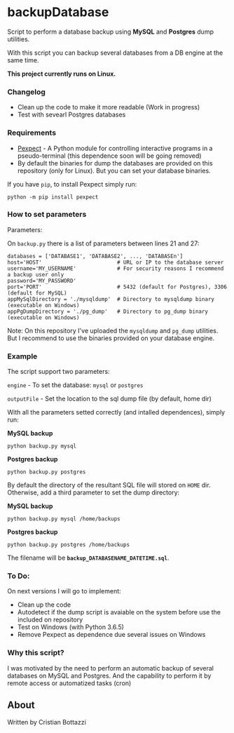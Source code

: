 # backupDatabase
Script to perform a database backup using **MySQL** and **Postgres** dump utilities.

With this script you can backup several databases from a DB engine at the same time.

**This project currently runs on Linux.**


### Changelog

  - Clean up the code to make it more readable (Work in progress)
  - Test with sevearl Postgres databases


### Requirements

- [Pexpect][Pexpect] - A Python module for controlling interactive programs in a pseudo-terminal (this dependence soon will be going removed)
- By default the binaries for dump the databases are provided on this repository (only for Linux). But you can set your database binaries.

If you have `pip`, to install Pexpect simply run:

    python -m pip install pexpect


### How to set parameters

Parameters:

On `backup.py` there is a list of parameters between lines 21 and 27:

    databases = ['DATABASE1', 'DATABASE2', ..., 'DATABASEn']
    host='HOST'                        # URL or IP to the database server
    username='MY_USERNAME'             # For security reasons I recommend a backup user only
    password='MY_PASSWORD'
    port='PORT'                        # 5432 (default for Postgres), 3306 (default for MySQL)
    appMySqlDirectory = './mysqldump'  # Directory to mysqldump binary (executable on Windows)
    appPgDumpDirectory = './pg_dump'   # Directory to pg_dump binary (executable on Windows)

Note: On this repository I've uploaded the `mysqldump` and `pg_dump` utilities. But I recommend to use the binaries provided on your database engine.


### Example

The script support two parameters:

`engine`  -  To set the database: `mysql` or `postgres`

`outputFile`  -  Set the location to the sql dump file (by default, home dir)

With all the parameters setted correctly (and intalled dependences), simply run:

**MySQL backup**

    python backup.py mysql

**Postgres backup**

    python backup.py postgres

By default the directory of the resultant SQL file will stored on `HOME` dir. Otherwise, add a third parameter to set the dump directory:

**MySQL backup**

    python backup.py mysql /home/backups

**Postgres backup**

    python backup.py postgres /home/backups

The filename will be **`backup_DATABASENAME_DATETIME.sql`**.

### To Do:

On next versions I will go to implement:

- Clean up the code
- Autodetect if the dump script is avaiable on the system before use the included on repository
- Test on Windows (with Python 3.6.5)
- Remove Pexpect as dependence due several issues on Windows


### Why this script?

I was motivated by the need to perform an automatic backup of several databases on MySQL and Postgres. And the capability to perform it by remote access or automatized tasks (cron)


About
----

Written by Cristian Bottazzi


[//]: #
   [Pexpect]: <https://github.com/pexpect/pexpect>
